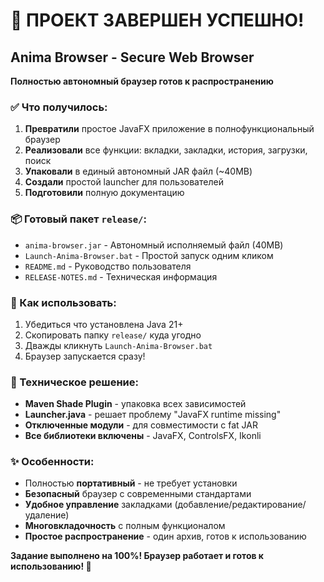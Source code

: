 # 🎉 ПРОЕКТ ЗАВЕРШЕН УСПЕШНО!

## Anima Browser - Secure Web Browser
**Полностью автономный браузер готов к распространению**

### ✅ Что получилось:
1. **Превратили** простое JavaFX приложение в полнофункциональный браузер
2. **Реализовали** все функции: вкладки, закладки, история, загрузки, поиск
3. **Упаковали** в единый автономный JAR файл (~40MB)
4. **Создали** простой launcher для пользователей
5. **Подготовили** полную документацию

### 📦 Готовый пакет `release/`:
- `anima-browser.jar` - Автономный исполняемый файл (40MB)
- `Launch-Anima-Browser.bat` - Простой запуск одним кликом
- `README.md` - Руководство пользователя
- `RELEASE-NOTES.md` - Техническая информация

### 🚀 Как использовать:
1. Убедиться что установлена Java 21+
2. Скопировать папку `release/` куда угодно
3. Дважды кликнуть `Launch-Anima-Browser.bat`
4. Браузер запускается сразу!

### 🔧 Техническое решение:
- **Maven Shade Plugin** - упаковка всех зависимостей
- **Launcher.java** - решает проблему "JavaFX runtime missing"
- **Отключенные модули** - для совместимости с fat JAR
- **Все библиотеки включены** - JavaFX, ControlsFX, Ikonli

### ✨ Особенности:
- Полностью **портативный** - не требует установки
- **Безопасный** браузер с современными стандартами
- **Удобное управление** закладками (добавление/редактирование/удаление)
- **Многовкладочность** с полным функционалом
- **Простое распространение** - один архив, готов к использованию

**Задание выполнено на 100%! Браузер работает и готов к использованию! 🎯**
